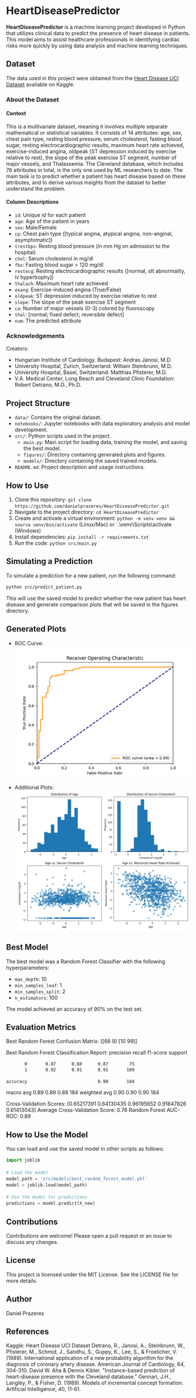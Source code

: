 # HeartDiseasePredictor

**HeartDiseasePredictor** is a machine learning project developed in Python that utilizes clinical data to predict the presence of heart disease in patients. This model aims to assist healthcare professionals in identifying cardiac risks more quickly by using data analysis and machine learning techniques.

## Dataset

The data used in this project were obtained from the [Heart Disease UCI Dataset](https://www.kaggle.com/datasets/redwankarimsony/heart-disease-data/data) available on Kaggle.

### About the Dataset

#### Context

This is a multivariate dataset, meaning it involves multiple separate mathematical or statistical variables. It consists of 14 attributes: age, sex, chest pain type, resting blood pressure, serum cholesterol, fasting blood sugar, resting electrocardiographic results, maximum heart rate achieved, exercise-induced angina, oldpeak (ST depression induced by exercise relative to rest), the slope of the peak exercise ST segment, number of major vessels, and Thalassemia. The Cleveland database, which includes 76 attributes in total, is the only one used by ML researchers to date. The main task is to predict whether a patient has heart disease based on these attributes, and to derive various insights from the dataset to better understand the problem.

#### Column Descriptions

- `id`: Unique id for each patient
- `age`: Age of the patient in years
- `sex`: Male/Female
- `cp`: Chest pain type ([typical angina, atypical angina, non-anginal, asymptomatic])
- `trestbps`: Resting blood pressure (in mm Hg on admission to the hospital)
- `chol`: Serum cholesterol in mg/dl
- `fbs`: Fasting blood sugar > 120 mg/dl
- `restecg`: Resting electrocardiographic results ([normal, stt abnormality, lv hypertrophy])
- `thalach`: Maximum heart rate achieved
- `exang`: Exercise-induced angina (True/False)
- `oldpeak`: ST depression induced by exercise relative to rest
- `slope`: The slope of the peak exercise ST segment
- `ca`: Number of major vessels (0-3) colored by fluoroscopy
- `thal`: [normal; fixed defect; reversible defect]
- `num`: The predicted attribute

### Acknowledgements

Creators:
- Hungarian Institute of Cardiology. Budapest: Andras Janosi, M.D.
- University Hospital, Zurich, Switzerland: William Steinbrunn, M.D.
- University Hospital, Basel, Switzerland: Matthias Pfisterer, M.D.
- V.A. Medical Center, Long Beach and Cleveland Clinic Foundation: Robert Detrano, M.D., Ph.D.

## Project Structure

- `data/`: Contains the original dataset.
- `notebooks/`: Jupyter notebooks with data exploratory analysis and model development.
- `src/`: Python scripts used in the project.
  - `main.py`: Main script for loading data, training the model, and saving the best model.
  - `figures/`: Directory containing generated plots and figures.
  - `models/`: Directory containing the saved trained models.
- `README.md`: Project description and usage instructions.

## How to Use

1. Clone this repository: `git clone https://github.com/danielprazeres/HeartDiseasePredictor.git`
2. Navigate to the project directory: `cd HeartDiseasePredictor`
3. Create and activate a virtual environment: `python -m venv venv && source venv/bin/activate` (Linux/Mac) or `.\venv\Scripts\activate (Windows)
4. Install dependencies: `pip install -r requirements.txt`
5. Run the code: `python src/main.py`

## Simulating a Prediction

To simulate a prediction for a new patient, run the following command:

```bash
python src/predict_patient.py
```

This will use the saved model to predict whether the new patient has heart disease and generate comparison plots that will be saved in the figures directory.

## Generated Plots

- ROC Curve:
  ![ROC Curve](src/figures/roc_curve.png)

- Additional Plots:
  ![Additional Plots](src/figures/additional_plots.png)

## Best Model

The best model was a Random Forest Classifier with the following hyperparameters:
- `max_depth`: 10
- `min_samples_leaf`: 1
- `min_samples_split`: 2
- `n_estimators`: 100

The model achieved an accuracy of 90% on the test set.

## Evaluation Metrics

Best Random Forest Confusion Matrix:
[[66  9]
 [10 99]]

Best Random Forest Classification Report:
              precision    recall  f1-score   support

           0       0.87      0.88      0.87        75
           1       0.92      0.91      0.91       109

    accuracy                           0.90       184
   macro avg       0.89      0.89      0.89       184
weighted avg       0.90      0.90      0.90       184

Cross-Validation Scores: [0.65217391 0.64130435 0.96195652 0.91847826 0.61413043]
Average Cross-Validation Score: 0.76
Random Forest AUC-ROC: 0.89

## How to Use the Model

You can load and use the saved model in other scripts as follows:

```python
import joblib

# Load the model
model_path = 'src/models/best_random_forest_model.pkl'
model = joblib.load(model_path)

# Use the model for predictions
predictions = model.predict(X_new)
```

## Contributions

Contributions are welcome! Please open a pull request or an issue to discuss any changes.

## License

This project is licensed under the MIT License. See the LICENSE file for more details.

## Author

Daniel Prazeres

## References

Kaggle: Heart Disease UCI Dataset
Detrano, R., Janosi, A., Steinbrunn, W., Pfisterer, M., Schmid, J., Sandhu, S., Guppy, K., Lee, S., & Froelicher, V. (1989). International application of a new probability algorithm for the diagnosis of coronary artery disease. American Journal of Cardiology, 64, 304-310.
David W. Aha & Dennis Kibler. "Instance-based prediction of heart-disease presence with the Cleveland database."
Gennari, J.H., Langley, P., & Fisher, D. (1989). Models of incremental concept formation. Artificial Intelligence, 40, 11-61.